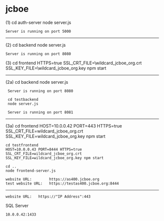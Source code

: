 # jcboe

(1) cd auth-server
    node server.js

    Server is running on port 5000
__________________________________________________________________________________________________________________

(2) cd backend
    node server.js

    Server is running on port 8080

(3) cd frontend
    HTTPS=true SSL_CRT_FILE=\wildcard_jcboe_org.crt SSL_KEY_FILE=\wildcard_jcboe_org.key npm start
__________________________________________________________________________________________________________________

(2a) cd backend
     node server.js

     Server is running on port 8080

     cd testbackend
     node server.js

     Server is running on port 8081

__________________________________________________________________________________________________________________
(3a)
    cd frontend
    HOST=10.0.0.42 PORT=443 HTTPS=true SSL_CRT_FILE=wildcard_jcboe_org.crt SSL_KEY_FILE=wildcard_jcboe_org.key npm start

    cd testfrontend
    HOST=10.0.0.43 PORT=8444 HTTPS=true SSL_CRT_FILE=wildcard_jcboe_org.crt SSL_KEY_FILE=wildcard_jcboe_org.key npm start

    cd ..
    node frontend-server.js

    website URL:        https://as400.jcboe.org
    test website URL:   https://testas400.jcboe.org:8444
__________________________________________________________________________________________________________________

    website URL:   https://"IP Address":443

SQL Server

    10.0.0.42:1433
    